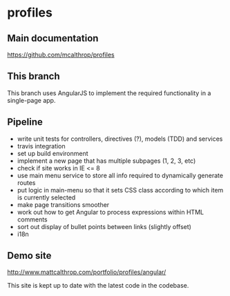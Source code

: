 profiles
====

## Main documentation
https://github.com/mcalthrop/profiles

## This branch
This branch uses AngularJS to implement the required functionality in a single-page app.

## Pipeline
- write unit tests for controllers, directives (?), models (TDD) and services
- travis integration
- set up build environment
- implement a new page that has multiple subpages (1, 2, 3, etc)
- check if site works in IE <= 8
- use main menu service to store all info required to dynamically generate routes
- put logic in main-menu so that it sets CSS class according to which item is currently selected
- make page transitions smoother
- work out how to get Angular to process expressions within HTML comments
- sort out display of bullet points between links (slightly offset)
- i18n

## Demo site
http://www.mattcalthrop.com/portfolio/profiles/angular/

This site is kept up to date with the latest code in the codebase.
